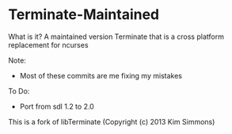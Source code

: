 # Terminate-Maintained

What is it?
A maintained version Terminate that is a cross platform replacement for ncurses

Note:
 - Most of these commits are me fixing my mistakes

To Do:
 - Port from sdl 1.2 to 2.0

This is a fork of libTerminate (Copyright (c) 2013 Kim Simmons)
